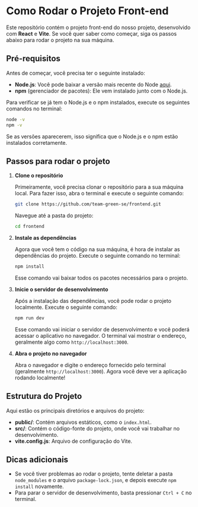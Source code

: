 # Como Rodar o Projeto Front-end

Este repositório contém o projeto front-end do nosso projeto, desenvolvido com **React** e **Vite**. Se você quer saber como começar, siga os passos abaixo para rodar o projeto na sua máquina.

## Pré-requisitos

Antes de começar, você precisa ter o seguinte instalado:

- **Node.js**: Você pode baixar a versão mais recente do Node [aqui](https://nodejs.org/).
- **npm** (gerenciador de pacotes): Ele vem instalado junto com o Node.js.

Para verificar se já tem o Node.js e o npm instalados, execute os seguintes comandos no terminal:

```bash
node -v
npm -v
```

Se as versões aparecerem, isso significa que o Node.js e o npm estão instalados corretamente.

## Passos para rodar o projeto

1. **Clone o repositório**

   Primeiramente, você precisa clonar o repositório para a sua máquina local. Para fazer isso, abra o terminal e execute o seguinte comando:

   ```bash
   git clone https://github.com/team-green-se/frontend.git
   ```

   Navegue até a pasta do projeto:

   ```bash
   cd frontend
   ```

2. **Instale as dependências**

   Agora que você tem o código na sua máquina, é hora de instalar as dependências do projeto. Execute o seguinte comando no terminal:

   ```bash
   npm install
   ```

   Esse comando vai baixar todos os pacotes necessários para o projeto.

3. **Inicie o servidor de desenvolvimento**

   Após a instalação das dependências, você pode rodar o projeto localmente. Execute o seguinte comando:

   ```bash
   npm run dev
   ```

   Esse comando vai iniciar o servidor de desenvolvimento e você poderá acessar o aplicativo no navegador. O terminal vai mostrar o endereço, geralmente algo como `http://localhost:3000`.

4. **Abra o projeto no navegador**

   Abra o navegador e digite o endereço fornecido pelo terminal (geralmente `http://localhost:3000`). Agora você deve ver a aplicação rodando localmente!

## Estrutura do Projeto

Aqui estão os principais diretórios e arquivos do projeto:

- **public/**: Contém arquivos estáticos, como o `index.html`.
- **src/**: Contém o código-fonte do projeto, onde você vai trabalhar no desenvolvimento.
- **vite.config.js**: Arquivo de configuração do Vite.

## Dicas adicionais

- Se você tiver problemas ao rodar o projeto, tente deletar a pasta `node_modules` e o arquivo `package-lock.json`, e depois execute `npm install` novamente.
- Para parar o servidor de desenvolvimento, basta pressionar `Ctrl + C` no terminal.
